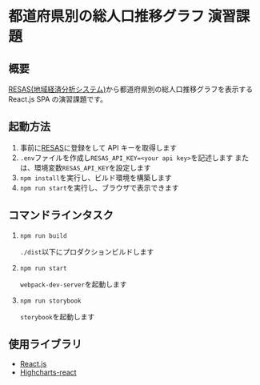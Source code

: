 # 都道府県別の総人口推移グラフ 演習課題

## 概要

[RESAS(地域経済分析システム)](https://opendata.resas-portal.go.jp/)から都道府県別の総人口推移グラフを表示する React.js SPA の演習課題です。

## 起動方法

1.  事前に[RESAS](https://opendata.resas-portal.go.jp/)に登録をして API キーを取得します
1.  `.env`ファイルを作成し`RESAS_API_KEY=<your api key>`を記述します
    または、環境変数`RESAS_API_KEY`を設定します
1.  `npm install`を実行し、ビルド環境を構築します
1.  `npm run start`を実行し、ブラウザで表示できます

## コマンドラインタスク

1.  `npm run build`

    `./dist`以下にプロダクションビルドします

1.  `npm run start`

    `webpack-dev-server`を起動します

1.  `npm run storybook`

    `storybook`を起動します

## 使用ライブラリ

-   [React.js](https://github.com/facebook/react)
-   [Highcharts-react](https://github.com/highcharts/highcharts-react)
